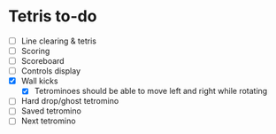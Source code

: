 # Tetris to-do

- [ ] Line clearing & tetris
- [ ] Scoring
- [ ] Scoreboard
- [ ] Controls display
- [X] Wall kicks
  - [X] Tetrominoes should be able to move left and right while rotating
- [ ] Hard drop/ghost tetromino
- [ ] Saved tetromino
- [ ] Next tetromino
